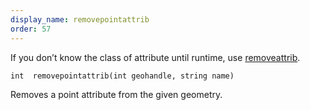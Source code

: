 ```yaml
---
display_name: removepointattrib
order: 57
---
```

If you don’t know the class of attribute until runtime, use [removeattrib](removeattrib.html "Removes an attribute or group from the geometry.").

`int  removepointattrib(int geohandle, string name)`

Removes a point attribute from the given geometry.
